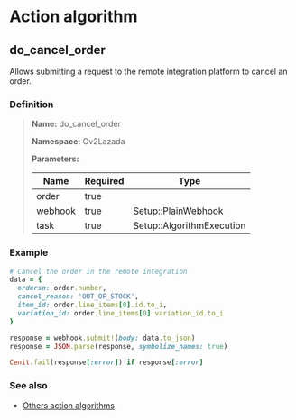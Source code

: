 # Action algorithm

## do_cancel_order

Allows submitting a request to the remote integration platform to cancel an order.
    
### Definition

> **Name:** do_cancel_order
> 
> **Namespace:** Ov2Lazada
>
> **Parameters:**
> 
> | Name | Required | Type |
> | --- | --- | --- |
> | order | true |  |
> | webhook | true | Setup::PlainWebhook |
> | task | true | Setup::AlgorithmExecution |

### Example
```ruby
# Cancel the order in the remote integration
data = {
  ordersn: order.number,
  cancel_reason: 'OUT_OF_STOCK',
  item_id: order.line_items[0].id.to_i,
  variation_id: order.line_items[0].variation_id.to_i
}

response = webhook.submit!(body: data.to_json)
response = JSON.parse(response, symbolize_names: true)

Cenit.fail(response[:error]) if response[:error]
```

### See also
* [Others action algorithms](overview?id=do_cancel_order)
